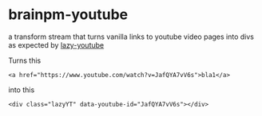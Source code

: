 # brainpm-youtube

a transform stream that turns vanilla links to youtube video pages into divs as expected by [lazy-youtube][1]

Turns this

    <a href="https://www.youtube.com/watch?v=JafQYA7vV6s">bla1</a>

into this

    <div class="lazyYT" data-youtube-id="JafQYA7vV6s"></div>

[1]: https://www.npmjs.com/package/lazy-youtube

